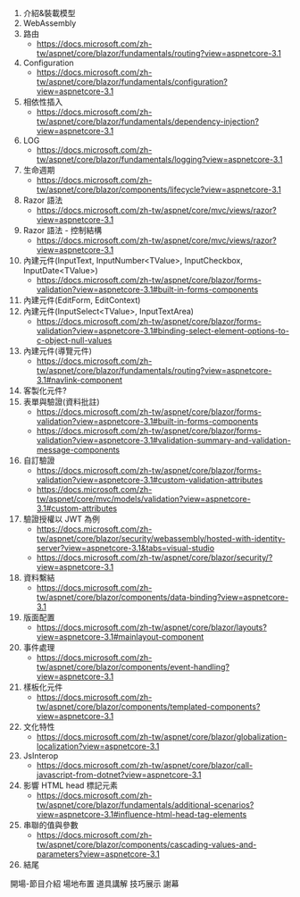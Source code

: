 1. 介紹&裝載模型
2. WebAssembly
3. 路由 
    * https://docs.microsoft.com/zh-tw/aspnet/core/blazor/fundamentals/routing?view=aspnetcore-3.1
4. Configuration 
    * https://docs.microsoft.com/zh-tw/aspnet/core/blazor/fundamentals/configuration?view=aspnetcore-3.1
5. 相依性插入 
    * https://docs.microsoft.com/zh-tw/aspnet/core/blazor/fundamentals/dependency-injection?view=aspnetcore-3.1
6. LOG 
    * https://docs.microsoft.com/zh-tw/aspnet/core/blazor/fundamentals/logging?view=aspnetcore-3.1
7. 生命週期 
    * https://docs.microsoft.com/zh-tw/aspnet/core/blazor/components/lifecycle?view=aspnetcore-3.1
8. Razor 語法 
    * https://docs.microsoft.com/zh-tw/aspnet/core/mvc/views/razor?view=aspnetcore-3.1
9. Razor 語法 - 控制結構 
    * https://docs.microsoft.com/zh-tw/aspnet/core/mvc/views/razor?view=aspnetcore-3.1
10. 內建元件(InputText, InputNumber\<TValue\>, InputCheckbox, InputDate\<TValue\>)
    * https://docs.microsoft.com/zh-tw/aspnet/core/blazor/forms-validation?view=aspnetcore-3.1#built-in-forms-components
11. 內建元件(EditForm, EditContext)
12. 內建元件(InputSelect\<TValue\>, InputTextArea)
    * https://docs.microsoft.com/zh-tw/aspnet/core/blazor/forms-validation?view=aspnetcore-3.1#binding-select-element-options-to-c-object-null-values
13. 內建元件(導覽元件)
    * https://docs.microsoft.com/zh-tw/aspnet/core/blazor/fundamentals/routing?view=aspnetcore-3.1#navlink-component
14. 客製化元件?
15. 表單與驗證(資料批註)
    * https://docs.microsoft.com/zh-tw/aspnet/core/blazor/forms-validation?view=aspnetcore-3.1#built-in-forms-components
    * https://docs.microsoft.com/zh-tw/aspnet/core/blazor/forms-validation?view=aspnetcore-3.1#validation-summary-and-validation-message-components
16. 自訂驗證
    * https://docs.microsoft.com/zh-tw/aspnet/core/blazor/forms-validation?view=aspnetcore-3.1#custom-validation-attributes
    * https://docs.microsoft.com/zh-tw/aspnet/core/mvc/models/validation?view=aspnetcore-3.1#custom-attributes
17. 驗證授權以 JWT 為例 
    * https://docs.microsoft.com/zh-tw/aspnet/core/blazor/security/webassembly/hosted-with-identity-server?view=aspnetcore-3.1&tabs=visual-studio
    * https://docs.microsoft.com/zh-tw/aspnet/core/blazor/security/?view=aspnetcore-3.1
18. 資料繫結 
    * https://docs.microsoft.com/zh-tw/aspnet/core/blazor/components/data-binding?view=aspnetcore-3.1
19. 版面配置 
    * https://docs.microsoft.com/zh-tw/aspnet/core/blazor/layouts?view=aspnetcore-3.1#mainlayout-component
20. 事件處理
    * https://docs.microsoft.com/zh-tw/aspnet/core/blazor/components/event-handling?view=aspnetcore-3.1
21. 樣板化元件
    * https://docs.microsoft.com/zh-tw/aspnet/core/blazor/components/templated-components?view=aspnetcore-3.1
22. 文化特性
    * https://docs.microsoft.com/zh-tw/aspnet/core/blazor/globalization-localization?view=aspnetcore-3.1
23. JsInterop
    * https://docs.microsoft.com/zh-tw/aspnet/core/blazor/call-javascript-from-dotnet?view=aspnetcore-3.1
24. 影響 HTML head 標記元素
    * https://docs.microsoft.com/zh-tw/aspnet/core/blazor/fundamentals/additional-scenarios?view=aspnetcore-3.1#influence-html-head-tag-elements
25. 串聯的值與參數
    * https://docs.microsoft.com/zh-tw/aspnet/core/blazor/components/cascading-values-and-parameters?view=aspnetcore-3.1
26. 結尾


開場-節目介紹
場地布置
道具講解
技巧展示
謝幕
